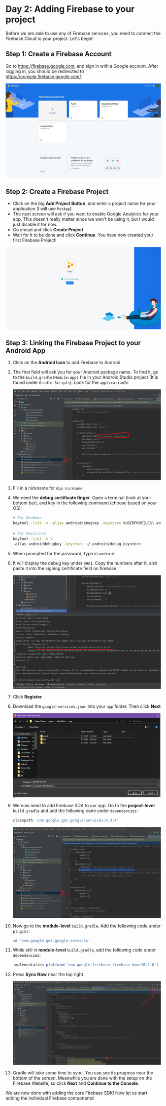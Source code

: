 # Day 2: Adding Firebase to your project

Before we are able to use any of Firebase services, you need to connect the Firebase Cloud to your project. Let's begin!

## Step 1: Create a Firebase Account

Go to <https://firebase.google.com>, and sign in with a Google account. After logging in, you should be redirected to <https://console.firebase.google.com/>. 

![](../../imgs/gtc/android/firebase_auth_add_project.jpg)


## Step 2: Create a Firebase Project

- Click on the big **Add Project Button**, and enter a project name for your application (I will use `PetApp`)
- The next screen will ask if you want to enable Google Analytics for your app. This doesn't really matter since we won't be using it, but I would just disable it for now.
- Go ahead and click **Create Project**
- Wait for it to be done and click **Continue**. You have now created your first Firebase Project!

![](../../imgs/gtc/android/firebase_project_created.png)

## Step 3: Linking the Firebase Project to your Android App

1. Click on the **Android Icon** to add Firebase to Android
2. The first field will ask you for your Android package name. To find it, go to the `build.gradle(Module:app)` file in your Android Studio project (It is found under `Gradle Scripts`). Look for the `applicationId`

    ![](../../imgs/gtc/android/package_id.png)

3. Fill in a nickname for `App nickname`
4. We need the **debug certificate finger**. Open a terminal (look at your bottom bar), and key in the following command (choose based on your OS):

    ```bash
    # For Windows
    keytool -list -v -alias androiddebugkey -keystore %USERPROFILE%\.android\debug.keystore

    # For Mac/Linux
    keytool -list -v \
    -alias androiddebugkey -keystore ~/.android/debug.keystore
    ```

5. When prompted for the password, type in `android`
6. It will display the debug key under `SHA1`. Copy the numbers after it, and paste it into the signing certificate field on firebase.

    ![](../../imgs/gtc/android/debug_key.png)

7. Click **Register**
8. Download the `google-services.json` into your `app` folder. Then click **Next**

    ![](../../imgs/gtc/android/google_services_json.png)

9. We now need to add Firebase SDK to our app. Go to the **project-level** `build.gradle` and add the following code under `dependencies`:

    ```groovy
    classpath 'com.google.gms:google-services:4.3.4'
    ```

    ![](../../imgs/gtc/android/firebase_sdk_project_dependency.png)

10. Now go to the **module-level** `build.gradle`. Add the following code under `plugins`:

    ```groovy
    id 'com.google.gms.google-services'
    ```

11. While still in **module-level** `build.gradle`, add the following code under `dependencies`:

    ```groovy
    implementation platform('com.google.firebase:firebase-bom:26.2.0')
    ```

12. Press **Sync Now** near the top right.

    ![](../../imgs/gtc/android/firebase_sdk_module_dependency.png)

13. Gradle will take some time to sync. You can see its progress near the bottom of the screen. Meanwhile you are done with the setup on the Firebase Website, so click **Next** and **Continue to the Console**.

We are now done with adding the core Firebase SDK! Now let us start adding the individual Firebase components!